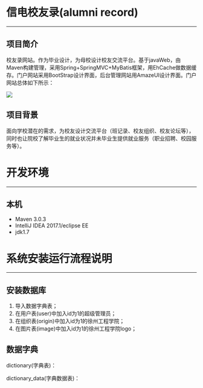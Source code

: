 # 信电校友录(alumni record) #

---
## 项目简介
校友录网站。作为毕业设计，为母校设计校友交流平台。基于javaWeb，由Maven构建管理，采用Spring+SpringMVC+MyBatis框架，用EhCache做数据缓存。门户网站采用BootStrap设计界面，后台管理网站用AmazeUI设计界面。门户网站总体如下所示：

![](http://i.imgur.com/5ZsQbe4.jpg)

## 项目背景
面向学校潜在的需求，为校友设计交流平台（班记录、校友组织、校友论坛等），同时也让院校了解毕业生的就业状况并未毕业生提供就业服务（职业招聘、校园服务等）。

# 开发环境

---
## 本机
- Maven 3.0.3
- IntelliJ IDEA 2017.1/eclipse EE
- jdk1.7

# 系统安装运行流程说明

----------

## 安装数据库 ##
1. 导入数据字典表；<br>
2. 在用户表(user)中加入id为1的超级管理员；<br>
3. 在组织表(origin)中加入id为1的徐州工程学院；<br>
4. 在图片表(image)中加入id为1的徐州工程学院logo；<br>

## 数据字典 ##
dictionary(字典表)：


dictionary_data(字典数据表)：